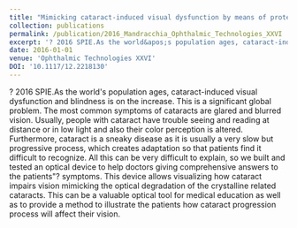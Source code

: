 ```yaml
---
title: "Mimicking cataract-induced visual dysfunction by means of protein denaturation in egg albumen"
collection: publications
permalink: /publication/2016_Mandracchia_Ophthalmic_Technologies_XXVI
excerpt: '? 2016 SPIE.As the world&apos;s population ages, cataract-induced visual dysfunction and blindness is on the increase. This is a significant global problem. The most common symptoms of cataracts are glared and blurred vision. Usually, people with cataract have trouble seeing and reading at distance or in low light and also their color perception is altered. Furthermore, cataract is a sneaky disease as it is usually a very slow but progressive process, which creates adaptation so that patients find it difficult to recognize. All this can be very difficult to explain, so we built and tested an optical device to help doctors giving comprehensive answers to the patients&quot;? symptoms. This device allows visualizing how cataract impairs vision mimicking the optical degradation of the crystalline related cataracts. This can be a valuable optical tool for medical education as well as to provide a method to illustrate the patients how cataract progression process will affect their vision.'
date: 2016-01-01
venue: 'Ophthalmic Technologies XXVI'
DOI: '10.1117/12.2218130'
---
```

? 2016 SPIE.As the world&apos;s population ages, cataract-induced visual dysfunction and blindness is on the increase. This is a significant global problem. The most common symptoms of cataracts are glared and blurred vision. Usually, people with cataract have trouble seeing and reading at distance or in low light and also their color perception is altered. Furthermore, cataract is a sneaky disease as it is usually a very slow but progressive process, which creates adaptation so that patients find it difficult to recognize. All this can be very difficult to explain, so we built and tested an optical device to help doctors giving comprehensive answers to the patients&quot;? symptoms. This device allows visualizing how cataract impairs vision mimicking the optical degradation of the crystalline related cataracts. This can be a valuable optical tool for medical education as well as to provide a method to illustrate the patients how cataract progression process will affect their vision.
